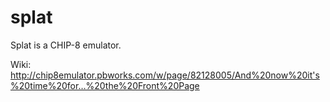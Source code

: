 splat
=====

Splat is a CHIP-8 emulator.

Wiki: http://chip8emulator.pbworks.com/w/page/82128005/And%20now%20it's%20time%20for…%20the%20Front%20Page

